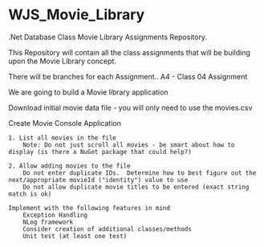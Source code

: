 # WJS_Movie_Library

.Net Database Class Movie Library Assignments Repository.  

This Repository will contain all the class assignments that will be building upon the Movie Library concept.

There will be branches for each Assignment..
A4 - Class 04 Assignment

We are going to build a Movie library application

Download initial movie data file - you will only need to use the movies.csv

Create Movie Console Application

	1. List all movies in the file
		Note: Do not just scroll all movies - be smart about how to display (is there a NuGet package that could help?)

	2. Allow adding movies to the file
		Do not enter duplicate IDs.  Determine how to best figure out the next/appropriate movieId ("identity") value to use
		Do not allow duplicate movie titles to be entered (exact string match is ok)

	Implement with the following features in mind
		Exception Handling
		NLog framework
		Consider creation of additional classes/methods
		Unit test (at least one test)

